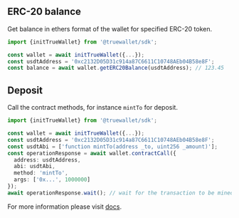## ERC-20 balance

Get balance in ethers format of the wallet for specified ERC-20 token.

```typescript
import {initTrueWallet} from '@truewallet/sdk';

const wallet = await initTrueWallet({...});
const usdtAddress = '0xc2132D05D31c914a87C6611C10748AEb04B58e8F';
const balance = await wallet.getERC20Balance(usdtAddress); // 123.45
```

## Deposit

Call the contract methods, for instance `mintTo` for deposit.

```typescript
import {initTrueWallet} from '@truewallet/sdk';

const wallet = await initTrueWallet({...});
const usdtAddress = '0xc2132D05D31c914a87C6611C10748AEb04B58e8F';
const usdtAbi = ['function mintTo(address _to, uint256 _amount)'];
const operationResponse = await wallet.contractCall({
  address: usdtAddress,
  abi: usdtAbi,
  method: 'mintTo',
  args: ['0x...', 1000000]
});
await operationResponse.wait(); // wait for the transaction to be mined
```

For more information please visit <a href="https://docs.true-wallet.io/" target="_blank">docs</a>.
